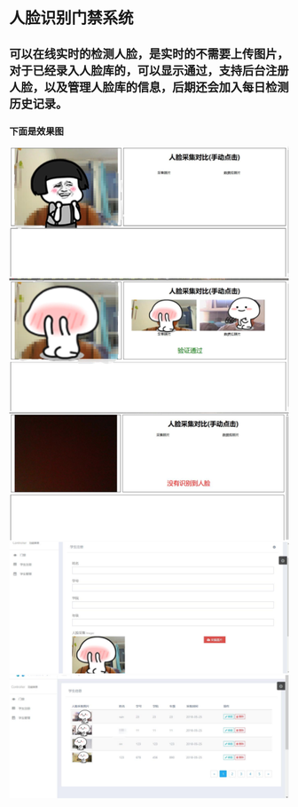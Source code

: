 # 人脸识别门禁系统

## 可以在线实时的检测人脸，是实时的不需要上传图片，对于已经录入人脸库的，可以显示通过，支持后台注册人脸，以及管理人脸库的信息，后期还会加入每日检测历史记录。



### 下面是效果图

![](/public/readme/1.jpg)
![](/public/readme/2.jpg)
![](/public/readme/3.jpg)
![](/public/readme/4.jpg)
![](/public/readme/5.jpg)